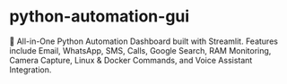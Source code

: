 # python-automation-gui
 🚀 All-in-One Python Automation Dashboard built with Streamlit. Features include Email, WhatsApp, SMS, Calls, Google Search, RAM Monitoring, Camera Capture, Linux &amp; Docker Commands, and Voice Assistant Integration.
